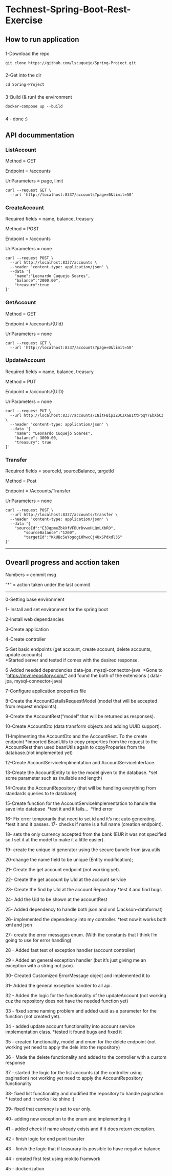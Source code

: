 # Technest-Spring-Boot-Rest-Exercise

## How to run application

### 
1-Download the repo
```
git clone https://github.com/lscuquejo/Spring-Project.git
```

###
2-Get into the dir
```
cd Spring-Project
```

###
3-Build (& run) the environment
```
docker-compose up --build
```

###
4 - done :)

## API docummentation

### ListAccount

Method = GET

Endpoint = /accounts

UrlParameters = page, limit

```
curl --request GET \
  --url 'http://localhost:8337/accounts?page=0&limit=50'
```


### CreateAccount

Required fields = name, balance, treasury

Method = POST

Endpoint = /accounts

UrlParameters = none

```
curl --request POST \
  --url http://localhost:8337/accounts \
  --header 'content-type: application/json' \
  --data '{
	"name":"Leonardo Cuquejo Soares",
	"balance":"2000.00",
	"treasury":true
}'
```

### GetAccount

Method = GET

Endpoint = /accounts/{UId}

UrlParameters = none

```
curl --request GET \
  --url 'http://localhost:8337/accounts?page=0&limit=50'
```

### UpdateAccount

Required fields = name, balance, treasury

Method = PUT

Endpoint = /accounts/{UID}

UrlParameters = none

```
curl --request PUT \
  --url http://localhost:8337/accounts/INitFBipIZDCJXGB1ttPpqY7EbXbC3 \
  --header 'content-type: application/json' \
  --data '{
    "name": "Leonardo Cuquejo Soares",
    "balance": 3000.00,
    "treasury": true
}'
```

### Transfer

Required fields = sourceId, sourceBalance, targetId

Method = Post

Endpoint = /Accounts/Transfer

UrlParameters = none

```
curl --request POST \
  --url http://localhost:8337/accounts/transfer \
  --header 'content-type: application/json' \
  --data '{
    "sourceId":"E3JqpmeZbkXfVFBUrDvwoHLQmLXbRO",
		"sourceBalance":"1200",
		"targetId":"KkUBc5eYogogi0hwcCj4UxSPdxdl3S"
}'
```

-------------

## Ovearll progress and acction taken

Numbers = commit msg 

“*” = action taken under the last commit

-----

0-Setting base environment

1- Install and set environment for the spring boot

2-Install web dependancies

3-Create application

4-Create controller

5-Set basic endpoints (get account, create account, delete accounts, update accounts) 	
*Started server and tested if comes with the desired response.

6-Added needed dependencies data-jpa, mysql-connector-java 	
*Gone to “https://mvnrepository.com/“ and found the both of the extensions ( data-jpa, mysql-connector-java)

7-Configure application.properties file

8-Create the AccountDetailsRequestModel (model that will be accepted from request endpoints).

9-Create the AccountRest(“model” that will be returned as responses).

10-Create AccountDto (data transform objects and adding UUID support).

11-Implmenting the AccountDto and the AccountRest. To the create endpoint
 	*imported BeanUtils to copy properties from the request to the AccountRest
  	then used beanUtils again to copyProperies from the database.(not implemented yet)

12-Create AccountServiceImplmentation and AccountServiceInterface.

13-Create the AccountEntity to be the model given to the database.
	*set some parameter such as (nullable and length)
	
14-Create the AccountRepository (that will be handling everything from standards queries to te database)

15-Create function for the AccountServiceImplementation to handle the save into database 	*test it and it fails… 		*find error

16- Fix error temporarily that need to set id and it’s not auto generating.
	*test it and it passes. 17- checks if name is a full name (creation endpoint).

18- sets the only currency accepted from the bank (EUR it was not specified so I set it at the model to make it a little easier).

19- create the unique id generator using the secure bundle from java.utils

20-change the name field to be unique (Entity modification);

21- Create the get account endpoint (not working yet).

22- Create the get account by UId at the account service

23- Create the find by UId at the account Repository
 	*test it and find bugs
	
24- Add the Uid to be shown at the accountRest

25- Added dependency to handle both json and xml (Jackson-dataformat)

26- implemented the dependency into my controller.
        *test now it works both xml and json
	
27- create the error messages enum. (With the constants that I think I’m going to use for error handling)

28 - Added fast test of exception handler (account controller)

29 - Added an general exception handler (but it’s just giving me an exception with a string not json).

30- Created Customized ErrorMessage object and implemented it to 

31- Added the general exception handler to all api.

32 - Added the logic for the functionality of the updateAccount (not working cuz the repository does not have the needed function yet)

33 - fixed some naming problem and added uuid as a parameter for the function (not created yet).

34 - added update account functionality into account service implementation class.
	*tested it found bugs and fixed it
	
35 - created functionality, model and enum for the delete endpoint (not working yet need to apply the dele into the repository)

36 - Made the delete functionality and added to the  controller with a custom response

37 - started the logic for the list accounts (at the controller using pagination) not working yet need to apply the AccountRepository functionality

38- fixed list functionality and modified the repository to handle pagination
    * tested and it works like shine :)
    
39-  fixed that currency is set to eur only.

40-  adding new exception to the enum and implementing it

41 - added check if name already exists and if it does return exception.

42 - finish logic for end point transfer

43 - finish the logic that if teasurary its possible to have negative balance

44 -  created first test using mokito framwork

45 - dockerization

